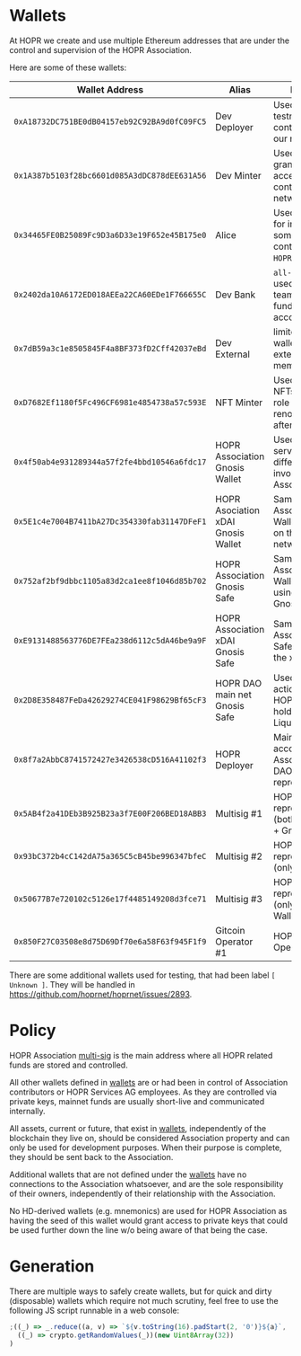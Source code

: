 # Wallets

At HOPR we create and use multiple Ethereum addresses that are under the control and supervision of the HOPR Association.

Here are some of these wallets:

| Wallet Address                               | Alias                              | Description                                                                       |
| -------------------------------------------- | ---------------------------------- | --------------------------------------------------------------------------------- |
| `0xA18732DC751BE0dB04157eb92C92BA9d0fC09FC5` | Dev Deployer                       | Used for deploying testnet or demo contracts across our network.                  |
| `0x1A387b5103f28bc6601d085A3dDC878dEE631A56` | Dev Minter                         | Used as user granted `mint`ing access to our test contracts in our network.       |
| `0x34465FE0B25089Fc9D3a6D33e19F652e45B175e0` | Alice                              | Used as first user for interacting with some of our contracts (e.g. `HOPRBoost`)  |
| `0x2402da10A6172ED018AEEa22CA60EDe1F766655C` | Dev Bank                           | `all-hands` wallet used by all HOPR team members to fund nodes or other accounts. |
| `0x7dB59a3c1e8505845F4a8BF373fD2Cff42037eBd` | Dev External                       | limited access wallet granted to external/community members                       |
| `0xD7682Ef1180f5Fc496CF6981e4854738a57c593E` | NFT Minter                         | Used for minting NFTs when `mint`ing role is given. It renounces it shortly after |
| `0x4f50ab4e931289344a57f2fe4bbd10546a6fdc17` | HOPR Association Gnosis Wallet     | Used for paying services to all different parties involved with HOPR Association  |
| `0x5E1c4e7004B7411bA27Dc354330fab31147DFeF1` | HOPR Asociation xDAI Gnosis Wallet | Same as “HOPR Association Gnosis Wallet” wallet but on the xDAI network           |
| `0x752af2bf9dbbc1105a83d2ca1ee8f1046d85b702` | HOPR Association Gnosis Safe       | Same as “HOPR Association Gnosis Wallet” wallet but using the new Gnosis Safe     |
| `0xE9131488563776DE7FEa238d6112c5dA46be9a9F` | HOPR Association xDAI Gnosis Safe  | Same as “HOPR Association Gnosis Safe” wallet but on the xDAI network             |
| `0x2D8E358487FeDa42629274CE041F98629Bf65cF3` | HOPR DAO main net Gnosis Safe      | Used to ratify actions on behalf of HOPR's DAO and holding Uniswap Liquidity fees |
| `0x8f7a2AbbC8741572427e3426538cD516A41102f3` | HOPR Deployer                      | Main net minter account & HOPR Association and DAO multisig representative        |
| `0x5AB4f2a41DEb3B925B23a3f7E00F206BED18ABB3` | Multisig #1                        | HOPR Association representative #1 (both Gnosis Wallet + Gnosis Safe              |
| `0x93bC372b4cC142dA75a365C5cB45be996347bfeC` | Multisig #2                        | HOPR Association representative #2 (only Gnosis Safe)                             |
| `0x50677B7e720102c5126e17f4485149208d3fce71` | Multisig #3                        | HOPR Association representative #3 (only Gnosis Wallet)                           |
| `0x850F27C03508e8d75D69Df70e6a58F63f945F1f9` | Gitcoin Operator #1                | HOPR Gitcoin Operator #1                                                          |

There are some additional wallets used for testing, that had been label `[ Unknown ]`. They will be handled in https://github.com/hoprnet/hoprnet/issues/2893.

# Policy

HOPR Association [multi-sig](https://etherscan.io/address/0x4f50ab4e931289344a57f2fe4bbd10546a6fdc17) is the main address where all HOPR related funds are stored and controlled.

All other wallets defined in [wallets](#Wallets) are or had been in control of Association contributors or HOPR Services AG employees. As they are controlled via private keys, mainnet funds are usually short-live and communicated internally.

All assets, current or future, that exist in [wallets](#Wallets), independently of the blockchain they live on, should be considered Association property and can only be used for development purposes. When their purpose is complete, they should be sent back to the Association.

Additional wallets that are not defined under the [wallets](#Wallets) have no connections to the Association whatsoever, and are the sole responsibility of their owners, independently of their relationship with the Association.

No HD-derived wallets (e.g. mnemonics) are used for HOPR Association as having the seed of this wallet would grant access to private keys that could be used further down the line w/o being aware of that being the case.

# Generation

There are multiple ways to safely create wallets, but for quick and dirty (disposable) wallets which require not much scrutiny, feel free to use the following JS script runnable in a web console:

```js
;((_) => _.reduce((a, v) => `${v.toString(16).padStart(2, '0')}${a}`, ''))(
  ((_) => crypto.getRandomValues(_))(new Uint8Array(32))
)
```
